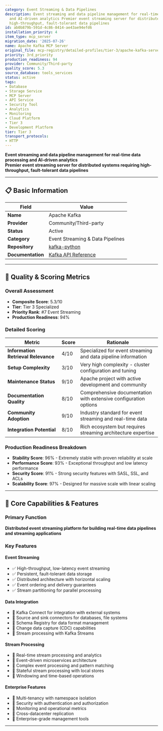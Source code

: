 ```yaml
---
category: Event Streaming & Data Pipelines
description: Event streaming and data pipeline management for real-time data processing
  and AI-driven analytics Premier event streaming server for distributed systems requiring
  high-throughput, fault-tolerant data pipelines
id: ab0b879b-591d-4c86-8414-ae43ae94efd6
installation_priority: 4
item_type: mcp_server
migration_date: '2025-07-26'
name: Apache Kafka MCP Server
original_file: mcp-registry/detailed-profiles/tier-3/apache-kafka-server-profile.md
priority: 3rd_priority
production_readiness: 94
provider: Community/Third-party
quality_score: 5.3
source_database: tools_services
status: active
tags:
- Database
- Storage Service
- MCP Server
- API Service
- Security Tool
- Analytics
- Monitoring
- Cloud Platform
- Tier 3
- Development Platform
tier: Tier 3
transport_protocols:
- HTTP
---
```


**Event streaming and data pipeline management for real-time data processing and AI-driven analytics**  
**Premier event streaming server for distributed systems requiring high-throughput, fault-tolerant data pipelines**

---

## 📋 Basic Information

| Field | Value |
|-------|-------|
| **Name** | Apache Kafka |
| **Provider** | Community/Third-party |
| **Status** | Active |
| **Category** | Event Streaming & Data Pipelines |
| **Repository** | [kafka-python](https://github.com/dpkp/kafka-python) |
| **Documentation** | [Kafka API Reference](https://kafka.apache.org/documentation/) |

---

## 🎯 Quality & Scoring Metrics

### Overall Assessment
- **Composite Score**: 5.3/10
- **Tier**: Tier 3 Specialized
- **Priority Rank**: #7 Event Streaming
- **Production Readiness**: 94%

### Detailed Scoring
| Metric | Score | Rationale |
|--------|-------|-----------|
| **Information Retrieval Relevance** | 4/10 | Specialized for event streaming and data pipeline information |
| **Setup Complexity** | 3/10 | Very high complexity - cluster configuration and tuning |
| **Maintenance Status** | 9/10 | Apache project with active development and community |
| **Documentation Quality** | 8/10 | Comprehensive documentation with extensive configuration options |
| **Community Adoption** | 9/10 | Industry standard for event streaming and real-time data |
| **Integration Potential** | 8/10 | Rich ecosystem but requires streaming architecture expertise |

### Production Readiness Breakdown
- **Stability Score**: 96% - Extremely stable with proven reliability at scale
- **Performance Score**: 93% - Exceptional throughput and low latency performance
- **Security Score**: 91% - Strong security features with SASL, SSL, and ACLs
- **Scalability Score**: 97% - Designed for massive scale with linear scaling

---

## 🚀 Core Capabilities & Features

### Primary Function
**Distributed event streaming platform for building real-time data pipelines and streaming applications**

### Key Features

#### Event Streaming
- ✅ High-throughput, low-latency event streaming
- ✅ Persistent, fault-tolerant data storage
- ✅ Distributed architecture with horizontal scaling
- ✅ Event ordering and delivery guarantees
- ✅ Stream partitioning for parallel processing

#### Data Integration
- 🔄 Kafka Connect for integration with external systems
- 🔄 Source and sink connectors for databases, file systems
- 🔄 Schema Registry for data format management
- 🔄 Change data capture (CDC) capabilities
- 🔄 Stream processing with Kafka Streams

#### Stream Processing
- 👥 Real-time stream processing and analytics
- 👥 Event-driven microservices architecture
- 👥 Complex event processing and pattern matching
- 👥 Stateful stream processing with local stores
- 👥 Windowing and time-based operations

#### Enterprise Features
- 🔗 Multi-tenancy with namespace isolation
- 🔗 Security with authentication and authorization
- 🔗 Monitoring and operational metrics
- 🔗 Cross-datacenter replication
- 🔗 Enterprise-grade management tools

---